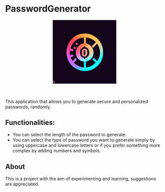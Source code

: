 # PasswordGenerator
<p align="center">
  <img src="Web/logo.jpg" width="40%">
</p>

<br>

This application that allows you to generate secure and personalized passwords, randomly.

## Functionalities:

* You can select the length of the password to generate.
* You can select the type of password you want to generate simply by using uppercase and lowercase letters or if you prefer something more complex by adding numbers and symbols.

## About

This is a project with the aim of experimenting and learning, suggestions are appreciated.
